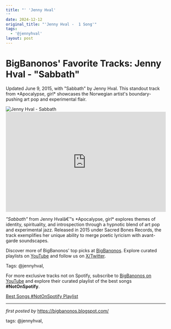 ```yaml
---
title: "' 'Jenny Hval'
'"
date: 2024-12-12
original_title: "'Jenny Hval -  1 Song'"
tags:
  - '@jennyhval'
layout: post
---
```

<!-- Post Title -->
<h1 >BigBanonos' Favorite Tracks: Jenny Hval - "Sabbath"</h1> <!-- Introductory Text -->
<p >Updated June 9, 2015, with "Sabbath" by Jenny Hval. This standout track from *Apocalypse, girl* showcases the Norwegian artist's boundary-pushing art pop and experimental flair.</p> <!-- Featured Image -->
<div > <img src="https://upload.wikimedia.org/wikipedia/commons/thumb/2/20/Jenny-hval_DSC03270.jpg/640px-Jenny-hval_DSC03270.jpg" alt="Jenny Hval - Sabbath" />
</div> <!-- YouTube Video Embed -->
<div > <iframe width="100%" height="315" src="https://www.youtube.com/embed/csIDglmrupc" title="Jenny Hval - 'Sabbath'" frameborder="0" allow="accelerometer; autoplay; encrypted-media; gyroscope; picture-in-picture; web-share" referrerpolicy="strict-origin-when-cross-origin" allowfullscreen></iframe>
</div> <!-- Song Information -->
<div > <p><em>"Sabbath"</em> from Jenny Hvalâ€™s *Apocalypse, girl* explores themes of identity, spirituality, and introspection through a hypnotic blend of art pop and experimental jazz. Released in 2015 under Sacred Bones Records, the track exemplifies her unique ability to merge poetic lyricism with avant-garde soundscapes.</p>
</div> <!-- Footer Links -->
<div > <p>Discover more of BigBanonos' top picks at <a href="https://bigbanonos.blogspot.com/" target="_blank">BigBanonos</a>. Explore curated playlists on <a href="https://www.youtube.com/@BigBanonos" target="_blank">YouTube</a> and follow us on <a href="https://x.com/bigbanonos" target="_blank">X/Twitter</a>.</p>
</div> <!-- Tags -->
<p >Tags: @jennyhval,</p>


<!--Subscribe and Playlist Links-->
<div>
    <p>For more exclusive tracks not on Spotify, subscribe to <a href="https://www.youtube.com/@BigBanonos" target="_blank">BigBanonos on YouTube</a> and explore their curated playlist of the best songs <strong>#NotOnSpotify</strong>.</p>
    <p><a href="https://www.youtube.com/playlist?list=PLtuNtuTatqI0kFahUCbtbfenC_ET5O_tr" target="_blank">Best Songs #NotOnSpotify Playlist<br /></a></p></div>

<hr />

<p><em>first posted by</em> <a href="https://bigbanonos.blogspot.com/" rel="noopener" target="_new">https://bigbanonos.blogspot.com/</a></p>

<p>tags: @jennyhval,</p>

